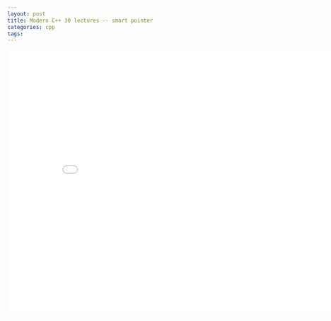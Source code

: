 ```yaml
---
layout: post
title: Modern C++ 30 lectures -- smart pointer
categories: cpp
tags:
---
```


<center><embed src="/pdfs/posts/Modern cpp 30 lectures — smart pointer.pdf" width="850" height="600"></center>
